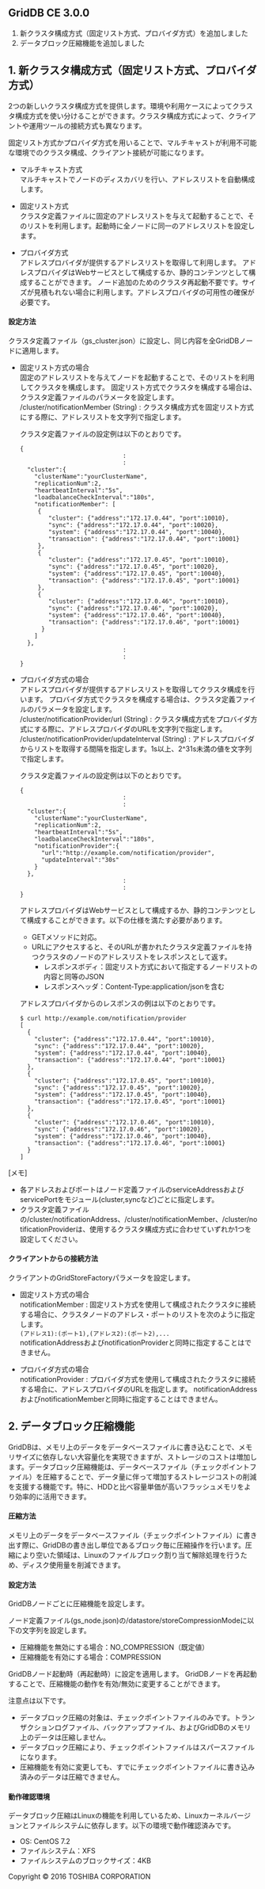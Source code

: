 ## GridDB CE 3.0.0

1. 新クラスタ構成方式（固定リスト方式、プロバイダ方式）を追加しました
2. データブロック圧縮機能を追加しました

## 1. 新クラスタ構成方式（固定リスト方式、プロバイダ方式）

2つの新しいクラスタ構成方式を提供します。環境や利用ケースによってクラスタ構成方式を使い分けることができます。クラスタ構成方式によって、クライアントや運用ツールの接続方式も異なります。 

固定リスト方式かプロバイダ方式を用いることで、マルチキャストが利用不可能な環境でのクラスタ構成、クライアント接続が可能になります。 

  * マルチキャスト方式  
    マルチキャストでノードのディスカバリを行い、アドレスリストを自動構成します。 

  * 固定リスト方式  
    クラスタ定義ファイルに固定のアドレスリストを与えて起動することで、そのリストを利用します。起動時に全ノードに同一のアドレスリストを設定します。

  * プロバイダ方式  
    アドレスプロバイダが提供するアドレスリストを取得して利用します。 
アドレスプロバイダはWebサービスとして構成するか、静的コンテンツとして構成することができます。 
    ノード追加のためのクラスタ再起動不要です。サイズが見積もれない場合に利用します。アドレスプロバイダの可用性の確保が必要です。

#### 設定方法 

クラスタ定義ファイル（gs_cluster.json）に設定し、同じ内容を全GridDBノードに適用します。

  * 固定リスト方式の場合  
    固定のアドレスリストを与えてノードを起動することで、そのリストを利用してクラスタを構成します。 
    固定リスト方式でクラスタを構成する場合は、クラスタ定義ファイルのパラメータを設定します。  
    /cluster/notificationMember (String) :
    クラスタ構成方式を固定リスト方式にする際に、アドレスリストを文字列で指定します。 

    クラスタ定義ファイルの設定例は以下のとおりです。

    ```
    {
                                 :
                                 :
      "cluster":{
        "clusterName":"yourClusterName",
        "replicationNum":2,
        "heartbeatInterval":"5s",
        "loadbalanceCheckInterval":"180s",
        "notificationMember": [
         {
            "cluster": {"address":"172.17.0.44", "port":10010},
            "sync": {"address":"172.17.0.44", "port":10020},
            "system": {"address":"172.17.0.44", "port":10040},
            "transaction": {"address":"172.17.0.44", "port":10001}
         },
         {
            "cluster": {"address":"172.17.0.45", "port":10010},
            "sync": {"address":"172.17.0.45", "port":10020},
            "system": {"address":"172.17.0.45", "port":10040},
            "transaction": {"address":"172.17.0.45", "port":10001}
         },
         {
            "cluster": {"address":"172.17.0.46", "port":10010},
            "sync": {"address":"172.17.0.46", "port":10020},
            "system": {"address":"172.17.0.46", "port":10040},
            "transaction": {"address":"172.17.0.46", "port":10001}
          }
        ]
      },
                                 :
                                 :
    }
    ```

  * プロバイダ方式の場合  
    アドレスプロバイダが提供するアドレスリストを取得してクラスタ構成を行います。
    プロバイダ方式でクラスタを構成する場合は、クラスタ定義ファイルのパラメータを設定します。  
    /cluster/notificationProvider/url (String) : 
    クラスタ構成方式をプロバイダ方式にする際に、アドレスプロバイダのURLを文字列で指定します。  
    /cluster/notificationProvider/updateInterval (String) : 
    アドレスプロバイダからリストを取得する間隔を指定します。1s以上、2^31s未満の値を文字列で指定します。 

    クラスタ定義ファイルの設定例は以下のとおりです。

    ```
    {
                                 :
                                 :
      "cluster":{
        "clusterName":"yourClusterName",
        "replicationNum":2,
        "heartbeatInterval":"5s",
        "loadbalanceCheckInterval":"180s",
        "notificationProvider":{
          "url":"http://example.com/notification/provider",
          "updateInterval":"30s"
        }
      },
                                 :
                                 :
    }
    ```

    アドレスプロバイダはWebサービスとして構成するか、静的コンテンツとして構成することができます。以下の仕様を満たす必要があります。 
    * GETメソッドに対応。 
    * URLにアクセスすると、そのURLが書かれたクラスタ定義ファイルを持つクラスタのノードのアドレスリストをレスポンスとして返す。
      * レスポンスボディ：固定リスト方式において指定するノードリストの内容と同等のJSON 
      * レスポンスヘッダ：Content-Type:application/jsonを含む 


    アドレスプロバイダからのレスポンスの例は以下のとおりです。 

    ```
    $ curl http://example.com/notification/provider
    [
      {
        "cluster": {"address":"172.17.0.44", "port":10010},
        "sync": {"address":"172.17.0.44", "port":10020},
        "system": {"address":"172.17.0.44", "port":10040},
        "transaction": {"address":"172.17.0.44", "port":10001}
      },
      {
        "cluster": {"address":"172.17.0.45", "port":10010},
        "sync": {"address":"172.17.0.45", "port":10020},
        "system": {"address":"172.17.0.45", "port":10040},
        "transaction": {"address":"172.17.0.45", "port":10001}
      },
      {
        "cluster": {"address":"172.17.0.46", "port":10010},
        "sync": {"address":"172.17.0.46", "port":10020},
        "system": {"address":"172.17.0.46", "port":10040},
        "transaction": {"address":"172.17.0.46", "port":10001}
      }
    ]
    ```

[メモ]
  * 各アドレスおよびポートはノード定義ファイルのserviceAddressおよびservicePortをモジュール(cluster,syncなど)ごとに指定します。 
  * クラスタ定義ファイルの/cluster/notificationAddress、/cluster/notificationMember、/cluster/notificationProviderは、使用するクラスタ構成方式に合わせていずれか1つを設定してください。 

#### クライアントからの接続方法

クライアントのGridStoreFactoryパラメータを設定します。

  * 固定リスト方式の場合  
    notificationMember : 
    固定リスト方式を使用して構成されたクラスタに接続する場合に、クラスタノードのアドレス・ポートのリストを次のように指定します。  
    `(アドレス1):(ポート1),(アドレス2):(ポート2),...`  
    notificationAddressおよびnotificationProviderと同時に指定することはできません。

  * プロバイダ方式の場合  
    notificationProvider : 
    プロバイダ方式を使用して構成されたクラスタに接続する場合に、アドレスプロバイダのURLを指定します。
    notificationAddressおよびnotificationMemberと同時に指定することはできません。

## 2. データブロック圧縮機能

GridDBは、メモリ上のデータをデータベースファイルに書き込むことで、メモリサイズに依存しない大容量化を実現できますが、ストレージのコストは増加します。データブロック圧縮機能は、データベースファイル（チェックポイントファイル）を圧縮することで、データ量に伴って増加するストレージコストの削減を支援する機能です。特に、HDDと比べ容量単価が高いフラッシュメモリをより効率的に活用できます。 

#### 圧縮方法 

メモリ上のデータをデータベースファイル（チェックポイントファイル）に書き出す際に、GridDBの書き出し単位であるブロック毎に圧縮操作を行います。圧縮により空いた領域は、Linuxのファイルブロック割り当て解除処理を行うため、ディスク使用量を削減できます。 

#### 設定方法 

GridDBノードごとに圧縮機能を設定します。 

ノード定義ファイル(gs_node.json)の/datastore/storeCompressionModeに以下の文字列を設定します。 

  * 圧縮機能を無効にする場合：NO_COMPRESSION（既定値） 
  * 圧縮機能を有効にする場合：COMPRESSION 

GridDBノード起動時（再起動時）に設定を適用します。 
GridDBノードを再起動することで、圧縮機能の動作を有効/無効に変更することができます。 

注意点は以下です。 

  * データブロック圧縮の対象は、チェックポイントファイルのみです。トランザクションログファイル、バックアップファイル、およびGridDBのメモリ上のデータは圧縮しません。 
  * データブロック圧縮により、チェックポイントファイルはスパースファイルになります。 
  * 圧縮機能を有効に変更しても、すでにチェックポイントファイルに書き込み済みのデータは圧縮できません。 

#### 動作確認環境 

データブロック圧縮はLinuxの機能を利用しているため、Linuxカーネルバージョンとファイルシステムに依存します。以下の環境で動作確認済みです。 

  * OS: CentOS 7.2
  * ファイルシステム：XFS
  * ファイルシステムのブロックサイズ：4KB 
  

Copyright © 2016 TOSHIBA CORPORATION 
